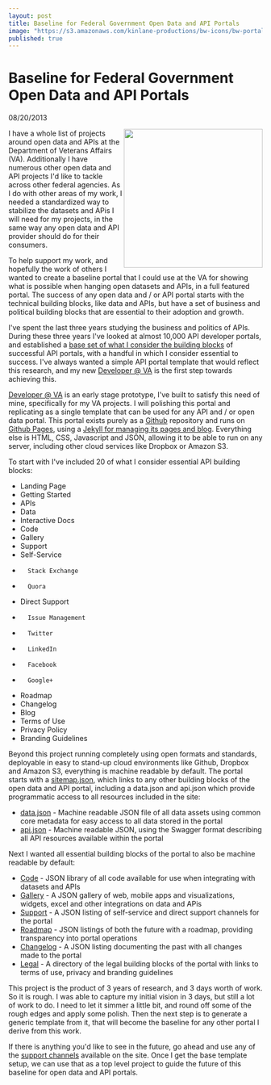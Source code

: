 ```yaml
---
layout: post
title: Baseline for Federal Government Open Data and API Portals
image: "https://s3.amazonaws.com/kinlane-productions/bw-icons/bw-portal.jpg"
published: true
---
```


# Baseline for Federal Government Open Data and API Portals
08/20/2013

<img src="https://s3.amazonaws.com/kinlane-productions/bw-icons/bw-portal.jpg" alt="" width="275" align="right" />
I have a whole list of projects around open data and APIs at the Department of Veterans Affairs (VA). Additionally I have numerous other open data and API projects I'd like to tackle across other federal agencies. As I do with other areas of my work, I needed a standardized way to stabilize the datasets and APis I will need for my projects, in the same way any open data and API provider should do for their consumers.

To help support my work, and hopefully the work of others I wanted to create a baseline portal that I could use at the VA for showing what is possible when hanging open datasets and APIs, in a full featured portal. The success of any open data and / or API portal starts with the technical building blocks, like data and APIs, but have a set of business and political building blocks that are essential to their adoption and growth.

I've spent the last three years studying the business and politics of APIs. During these three years I've looked at almost 10,000 API developer portals, and established a [base set of what I consider the building blocks](http://management.apievangelist.com/building-blocks.html) of successful API portals, with a handful in which I consider essential to success. I've always wanted a simple API portal template that would reflect this research, and my new [Developer @ VA](http://kinlane.github.io/va-developer/) is the first step towards achieving this. 

[Developer @ VA](http://kinlane.github.io/va-developer/) is an early stage prototype, I've built to satisfy this need of mine, specifically for my VA projects. I will polishing this portal and replicating as a single template that can be used for any API and / or open data portal. This portal exists purely as a [Github](https://github.com/) repository and runs on [Github Pages](http://pages.github.com/), using a [Jekyll for managing its pages and blog](http://jekyllrb.com/).  Everything else is HTML, CSS, Javascript and JSON, allowing it to be able to run on any server, including other cloud services like Dropbox or Amazon S3.

To start with I've included 20 of what I consider essential API building blocks:

* Landing Page
* Getting Started
* APIs
* Data
* Interactive Docs
* Code
* Gallery
* Support
* 	Self-Service
* 		Stack Exchange
* 		Quora
* 	Direct Support
* 		Issue Management
* 		Twitter
* 		LinkedIn
* 		Facebook
* 		Google+
* Roadmap
* Changelog
* Blog
* Terms of Use
* Privacy Policy
* Branding Guidelines

Beyond this project running completely using open formats and standards, deployable in easy to stand-up cloud environments like Github, Dropbox and Amazon S3, everything is machine readable by default. The portal starts with a [sitemap.json](http://kinlane.github.io/va-developer/sitemap.json), which links to any other building blocks of the open data and API portal, including a data.json and api.json which provide programmatic access to all resources included in the site:

* [data.json](http://kinlane.github.io/va-developer/api.json) - Machine readable JSON file of all data assets using common core metadata for easy access to all data stored in the portal
* [api.json](http://kinlane.github.io/va-developer/data.json) - Machine readable JSON, using the Swagger format describing all API resources available within the portal

Next I wanted all essential building blocks of the portal to also be machine readable by default:

* [Code](http://kinlane.github.io/va-developer/code/code.json) - JSON library of all code available for use when integrating with datasets and APIs
* [Gallery](http://kinlane.github.io/va-developer/gallery/gallery.json) - A JSON gallery of web, mobile apps and visualizations, widgets, excel and other integrations on data and APis
* [Support](http://kinlane.github.io/va-developer/support/support.json) - A JSON listing of self-service and direct support channels for the portal
* [Roadmap](http://kinlane.github.io/va-developer/roadmap/roadmap.json) - JSON listings of both the future with a roadmap, providing transparency into portal operations
* [Changelog](http://kinlane.github.io/va-developer/roadmap/changelog.json) - A JSON listing documenting the past with all changes made to the portal
* [Legal](http://kinlane.github.io/va-developer/legal/legal.json) - A directory of the legal building blocks of the portal with links to terms of use, privacy and branding guidelines

This project is the product of 3 years of research, and 3 days worth of work. So it is rough. I was able to capture my initial vision in 3 days, but still a lot of work to do. I need to let it simmer a little bit, and round off some of the rough edges and apply some polish. Then the next step is to generate a generic template from it, that will become the baseline for any other portal I derive from this work.

If there is anything you'd like to see in the future, go ahead and use any of the [support channels](http://kinlane.github.io/va-developer/support/) available on the site. Once I get the base template setup, we can use that as a top level project to guide the future of this baseline for open data and API portals. 



